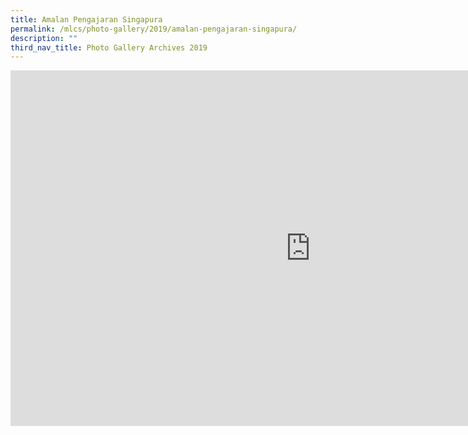 ```yaml
---
title: Amalan Pengajaran Singapura
permalink: /mlcs/photo-gallery/2019/amalan-pengajaran-singapura/
description: ""
third_nav_title: Photo Gallery Archives 2019
---
```

<iframe allowfullscreen="true" height="569" width="960" frameborder="0" src="https://docs.google.com/presentation/d/e/2PACX-1vSUG0qWN1fTdZuk1QogpSiWaH7Umf_EW5CzCcQrmsVJQBs1ULk9IdpUVA6mJXf7OJN768gYTqcCL-KC/embed?start=false&amp;loop=false&amp;delayms=3000"></iframe>